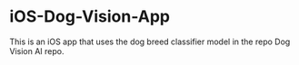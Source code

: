 # iOS-Dog-Vision-App
This is an iOS app that uses the dog breed classifier model in the repo Dog Vision AI repo. 
